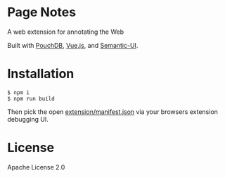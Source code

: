 # Page Notes

A web extension for annotating the Web

Built with [PouchDB](https://pouchdb.com/),
[Vue.js](https://vuejs.or/), and [Semantic-UI](https://semantic-ui.com/).

# Installation

```
$ npm i
$ npm run build
```

Then pick the open [extension/manifest.json](extension/manifest.json) via your
browsers extension debugging UI.

# License

Apache License 2.0
